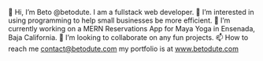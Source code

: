 👋 Hi, I’m Beto @betodute. I am a fullstack web developer.
👀 I’m interested in using programming to help small businesses be more efficient.
🌱 I’m currently working on a MERN Reservations App for Maya Yoga in Ensenada, Baja California.
💞️ I’m looking to collaborate on any fun projects.
📫 How to reach me contact@betodute.com my portfolio is at www.betodute.com
